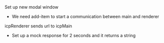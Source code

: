 Set up new modal window

* We need add-item to start a communication between main and renderer

icpRenderer sends url to icpMain

* Set up a mock response for 2 seconds and it returns a string

 
